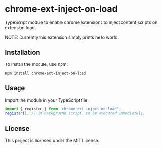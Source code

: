 # chrome-ext-inject-on-load
TypeScript module to enable chrome extensions to inject content scripts on extension load.

NOTE: Currently this extension simply prints hello world.

## Installation

To install the module, use npm:

```
npm install chrome-ext-inject-on-load
```

## Usage

Import the module in your TypeScript file:

```typescript
import { register } from 'chrome-ext-inject-on-load';
register(); // In background script, to be executed immediately.
```

## License

This project is licensed under the MIT License.